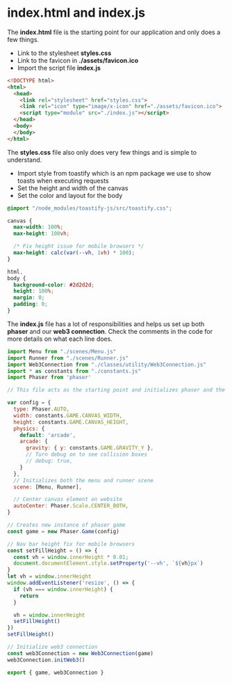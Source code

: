 ---
---

# index.html and index.js

The **index.html** file is the starting point for our application and only does a few things.

- Link to the stylesheet **styles.css**
- Link to the favicon in **./assets/favicon.ico**
- Import the script file **index.js**

``` html
<!DOCTYPE html>
<html>
  <head>
    <link rel="stylesheet" href="styles.css">
    <link rel="icon" type="image/x-icon" href="./assets/favicon.ico"> 
    <script type="module" src="./index.js"></script>
  </head>
  <body>
  </body>
</html>
```

The **styles.css** file also only does very few things and is simple to understand.

- Import style from toastify which is an npm package we use to show toasts when executing requests
- Set the height and width of the canvas
- Set the color and layout for the body

``` css
@import "/node_modules/toastify-js/src/toastify.css";

canvas {
  max-width: 100%;
  max-height: 100vh;

  /* Fix height issue for mobile browsers */
  max-height: calc(var(--vh, 1vh) * 100);
}

html,
body {
  background-color: #2d2d2d;
  height: 100%;
  margin: 0;
  padding: 0;
}
```

The **index.js** file has a lot of responsibilities and helps us set up both **phaser** and our **web3 connection**.
Check the comments in the code for more details on what each line does.

``` javascript
import Menu from "./scenes/Menu.js"
import Runner from "./scenes/Runner.js"
import Web3Connection from "./classes/utility/Web3Connection.js"
import * as constants from "./constants.js"
import Phaser from 'phaser'

// This file acts as the starting point and initializes phaser and the web3 connection

var config = {
  type: Phaser.AUTO,
  width: constants.GAME.CANVAS_WIDTH,
  height: constants.GAME.CANVAS_HEIGHT,
  physics: {
    default: 'arcade',
    arcade: {
      gravity: { y: constants.GAME.GRAVITY_Y },
      // Turn debug on to see collision boxes
      // debug: true,
    }
  },
  // Initializes both the menu and runner scene
  scene: [Menu, Runner],

  // Center canvas element on website
  autoCenter: Phaser.Scale.CENTER_BOTH,
}

// Creates new instance of phaser game
const game = new Phaser.Game(config)

// Nav bar height fix for mobile browsers
const setFillHeight = () => {
  const vh = window.innerHeight * 0.01;
  document.documentElement.style.setProperty('--vh', `${vh}px`)
}
let vh = window.innerHeight
window.addEventListener('resize', () => {
  if (vh === window.innerHeight) {
    return
  }

  vh = window.innerHeight
  setFillHeight()
})
setFillHeight()

// Initialize web3 connection
const web3Connection = new Web3Connection(game)
web3Connection.initWeb3()

export { game, web3Connection }
```